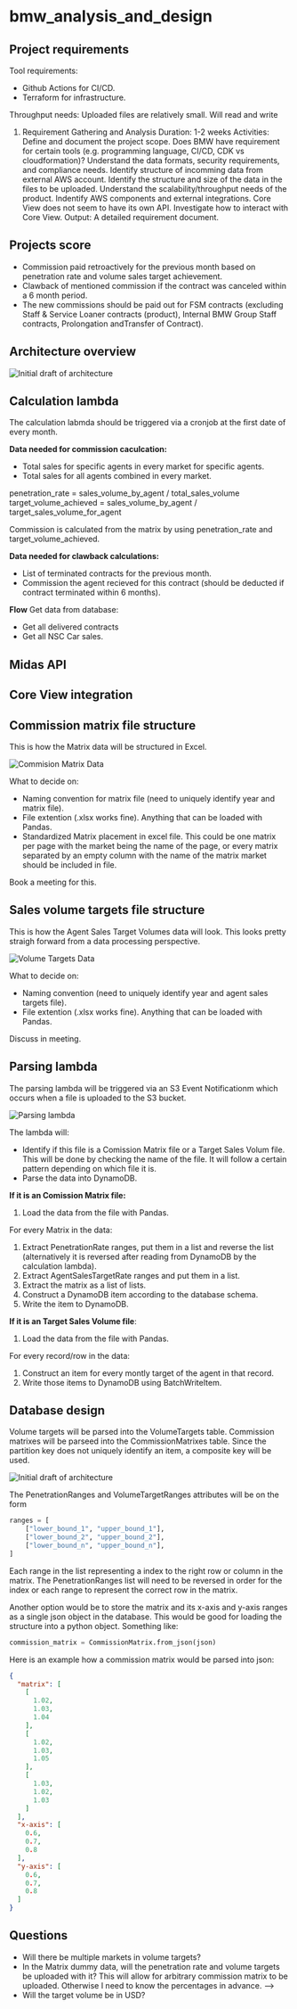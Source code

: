 # bmw_analysis_and_design

## Project requirements
Tool requirements:
- Github Actions for CI/CD.
- Terraform for infrastructure.

Throughput needs:
Uploaded files are relatively small. Will read and write 
1. Requirement Gathering and Analysis
Duration: 1-2 weeks
Activities:
Define and document the project scope.
Does BMW have requirement for certain tools (e.g. programming language, CI/CD, CDK vs cloudformation)?
Understand the data formats, security requirements, and compliance needs.
Identify structure of incomming data from external AWS account.
Identify the structure and size of the data in the files to be uploaded.
Understand the scalability/throughput needs of the product.
Indentify AWS components and external integrations.
Core View does not seem to have its own API. Investigate how to interact with Core View.
Output: A detailed requirement document.

## Projects score
- Commission paid retroactively for the previous month based on penetration rate and volume sales target achievement.
- Clawback of mentioned commission if the contract was canceled within a 6 month period.
- The new commissions should be paid out for FSM contracts (excluding Staff & Service Loaner contracts (product), Internal BMW Group Staff contracts, Prolongation andTransfer of Contract).


## Architecture overview 

![Initial draft of architecture](architecture.svg)

## Calculation lambda
The calculation labmda should be triggered via a cronjob at the first date of every month. 

**Data needed for commission caculcation:**
- Total sales for specific agents in every market for specific agents.
- Total sales for all agents combined in every market.

penetration_rate = sales_volume_by_agent / total_sales_volume
target_volume_achieved = sales_volume_by_agent / target_sales_volume_for_agent

Commission is calculated from the matrix by using penetration_rate and target_volume_achieved.

**Data needed for clawback calculations:**
- List of terminated contracts for the previous month.
- Commission the agent recieved for this contract (should be deducted if contract terminated within 6 months).

**Flow**
Get data from database:
- Get all delivered contracts
- Get all NSC Car sales.

## Midas API

## Core View integration

## Commission matrix file structure
This is how the Matrix data will be structured in Excel. 

![Commision Matrix Data](./data_formats/matrix_dummy_data.png)

What to decide on:
- Naming convention for matrix file (need to uniquely identify year and matrix file).
- File extention (.xlsx works fine). Anything that can be loaded with Pandas.
- Standardized Matrix placement in excel file. This could be one matrix per page with the market being the name of the page, or every matrix separated by an empty column with the name of the matrix market should be included in file.

Book a meeting for this.

## Sales volume targets file structure
This is how the Agent Sales Target Volumes data will look. This looks pretty straigh forward from a data processing perspective.

![Volume Targets Data](./data_formats/volume_targets_dummy_data.png)

What to decide on: 
- Naming convention (need to uniquely identify year and agent sales targets file).
- File extention (.xlsx works fine). Anything that can be loaded with Pandas.

Discuss in meeting.

## Parsing lambda
The parsing lambda will be triggered via an S3 Event Notificationm which occurs when a file is uploaded to the S3 bucket.

![Parsing lambda](parsing_lambda.svg)

The lambda will:
- Identify if this file is a Comission Matrix file or a Target Sales Volum file. This will be done by checking the name of the file. It will follow a certain pattern depending on which file it is.
- Parse the data into DynamoDB.

**If it is an Comission Matrix file:**
1. Load the data from the file with Pandas.

For every Matrix in the data:
1. Extract PenetrationRate ranges, put them in a list and reverse the list (alternatively it is reversed after reading from DynamoDB by the calculation lambda).
2. Extract AgentSalesTargetRate ranges and put them in a list.
3. Extract the matrix as a list of lists.
4. Construct a DynamoDB item according to the database schema.
5. Write the item to DynamoDB.

**If it is an Target Sales Volume file**:
1. Load the data from the file with Pandas.

For every record/row in the data:
1. Construct an item for every montly target of the agent in that record.
2. Write those items to DynamoDB using BatchWriteItem.

## Database design
Volume targets will be parsed into the VolumeTargets table. Commission matrixes will be parseed into the CommissionMatrixes table. Since the partition key does not uniquely identify an item, a composite key will be used. 

![Initial draft of architecture](database.svg)

The PenetrationRanges and VolumeTargetRanges attributes will be on the form
```python
ranges = [
    ["lower_bound_1", "upper_bound_1"],
    ["lower_bound_2", "upper_bound_2"],
    ["lower_bound_n", "upper_bound_n"],
]
```
Each range in the list representing a index to the right row or column in the matrix. The PenetrationRanges list will need to be reversed in order for the index or each range to represent the correct row in the matrix.

Another option would be to store the matrix and its x-axis and y-axis ranges as a single json object in the database. This would be good for loading the structure into a python object. Something like:

```python
commission_matrix = CommissionMatrix.from_json(json)
```

Here is an example how a commission matrix would be parsed into json:
```json
{
  "matrix": [
    [
      1.02,
      1.03,
      1.04
    ],
    [
      1.02,
      1.03,
      1.05
    ],
    [
      1.03,
      1.02,
      1.03
    ]
  ],
  "x-axis": [
    0.6,
    0.7,
    0.8
  ],
  "y-axis": [
    0.6,
    0.7,
    0.8
  ]
}

```

## Questions
- Will there be multiple markets in volume targets?
- In the Matrix dummy data, will the penetration rate and volume targets be uploaded with it? This will allow for arbitrary commission matrix to be uploaded. Otherwise I need to know the percentages in advance. --> 
- Will the target volume be in USD?